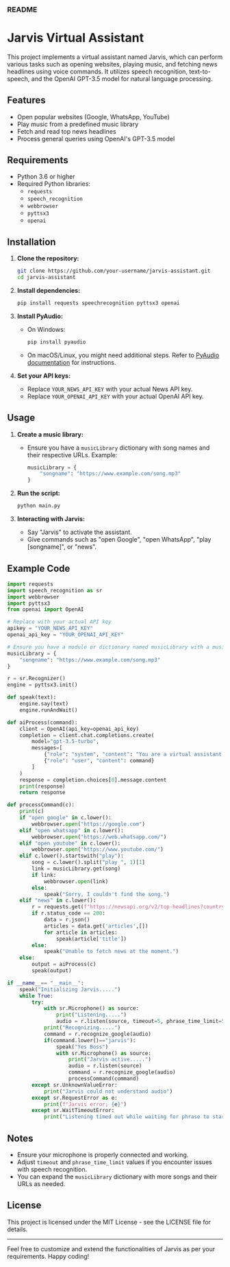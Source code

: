 ### README

# Jarvis Virtual Assistant

This project implements a virtual assistant named Jarvis, which can perform various tasks such as opening websites, playing music, and fetching news headlines using voice commands. It utilizes speech recognition, text-to-speech, and the OpenAI GPT-3.5 model for natural language processing.

## Features

- Open popular websites (Google, WhatsApp, YouTube)
- Play music from a predefined music library
- Fetch and read top news headlines
- Process general queries using OpenAI's GPT-3.5 model

## Requirements

- Python 3.6 or higher
- Required Python libraries:
  - `requests`
  - `speech_recognition`
  - `webbrowser`
  - `pyttsx3`
  - `openai`

## Installation

1. **Clone the repository:**
   ```sh
   git clone https://github.com/your-username/jarvis-assistant.git
   cd jarvis-assistant
   ```

2. **Install dependencies:**
   ```sh
   pip install requests speechrecognition pyttsx3 openai
   ```

3. **Install PyAudio:**
   - On Windows:
     ```sh
     pip install pyaudio
     ```
   - On macOS/Linux, you might need additional steps. Refer to [PyAudio documentation](https://people.csail.mit.edu/hubert/pyaudio/) for instructions.

4. **Set your API keys:**
   - Replace `YOUR_NEWS_API_KEY` with your actual News API key.
   - Replace `YOUR_OPENAI_API_KEY` with your actual OpenAI API key.

## Usage

1. **Create a music library:**
   - Ensure you have a `musicLibrary` dictionary with song names and their respective URLs. Example:
     ```python
     musicLibrary = {
         "songname": "https://www.example.com/song.mp3"
     }
     ```

2. **Run the script:**
   ```sh
   python main.py
   ```

3. **Interacting with Jarvis:**
   - Say "Jarvis" to activate the assistant.
   - Give commands such as "open Google", "open WhatsApp", "play [songname]", or "news".

## Example Code

```python
import requests
import speech_recognition as sr
import webbrowser 
import pyttsx3
from openai import OpenAI

# Replace with your actual API key
apikey = "YOUR_NEWS_API_KEY"
openai_api_key = "YOUR_OPENAI_API_KEY"

# Ensure you have a module or dictionary named musicLibrary with a music dictionary
musicLibrary = {
    "songname": "https://www.example.com/song.mp3"
}

r = sr.Recognizer()
engine = pyttsx3.init()

def speak(text):
    engine.say(text)
    engine.runAndWait()

def aiProcess(command):
    client = OpenAI(api_key=openai_api_key)
    completion = client.chat.completions.create(
        model="gpt-3.5-turbo",
        messages=[
            {"role": "system", "content": "You are a virtual assistant named Jarvis skilled in general tasks like Alexa and Google Cloud"},
            {"role": "user", "content": command}
        ]
    )
    response = completion.choices[0].message.content
    print(response)
    return response

def processCommand(c):
    print(c)
    if "open google" in c.lower():
        webbrowser.open("https://google.com")
    elif "open whatsapp" in c.lower():
        webbrowser.open("https://web.whatsapp.com/")
    elif "open youtube" in c.lower():
        webbrowser.open("https://www.youtube.com/")
    elif c.lower().startswith("play"):
        song = c.lower().split("play ", 1)[1]
        link = musicLibrary.get(song)
        if link:
            webbrowser.open(link)
        else:
            speak("Sorry, I couldn't find the song.")
    elif "news" in c.lower():
        r = requests.get(f"https://newsapi.org/v2/top-headlines?country=us&apiKey={apikey}")
        if r.status_code == 200:
            data = r.json()
            articles = data.get('articles',[])
            for article in articles:
                speak(article['title'])
        else:
            speak("Unable to fetch news at the moment.")
    else:
        output = aiProcess(c)
        speak(output)

if __name__== "__main__":
    speak("Initializing Jarvis.....")
    while True:
        try:
            with sr.Microphone() as source:
                print("Listening.....")
                audio = r.listen(source, timeout=5, phrase_time_limit=5)
            print("Recognizing.....")
            command = r.recognize_google(audio)
            if(command.lower()=="jarvis"):
                speak("Yes Boss")
                with sr.Microphone() as source:
                    print("Jarvis active.....")
                    audio = r.listen(source)
                    command = r.recognize_google(audio)
                    processCommand(command)
        except sr.UnknownValueError:
            print("Jarvis could not understand audio")
        except sr.RequestError as e:
            print(f"Jarvis error; {e}")
        except sr.WaitTimeoutError:
            print("Listening timed out while waiting for phrase to start")
```

## Notes

- Ensure your microphone is properly connected and working.
- Adjust `timeout` and `phrase_time_limit` values if you encounter issues with speech recognition.
- You can expand the `musicLibrary` dictionary with more songs and their URLs as needed.

## License

This project is licensed under the MIT License - see the LICENSE file for details.

---

Feel free to customize and extend the functionalities of Jarvis as per your requirements. Happy coding!
